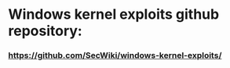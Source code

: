 # Windows kernel exploits github repository:

### https://github.com/SecWiki/windows-kernel-exploits/
